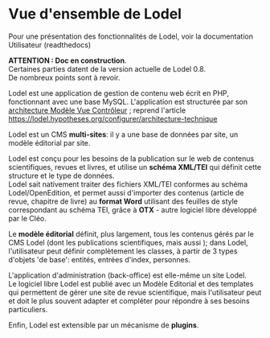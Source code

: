 Vue d'ensemble de Lodel
=======================

Pour une présentation des fonctionnalités de Lodel, voir la documentation Utilisateur (readthedocs)

**ATTENTION : Doc en construction**.  
Certaines parties datent de la version actuelle de Lodel 0.8.   
De nombreux points sont à revoir.  

Lodel est une application de gestion de contenu web écrit en PHP, fonctionnant avec une base MySQL.
L'application est structurée par son [architecture Modèle Vue Contrôleur](https://doc-lodel.readthedocs.io/en/latest/Architecture%20et%20organisation/) ; reprend l'article <https://lodel.hypotheses.org/configurer/architecture-technique>

Lodel est un CMS **multi-sites**:  il y a une base de données par site, un modèle éditorial par site. 

Lodel est conçu pour les besoins de la publication sur le web de contenus scientifiques, revues et livres, et utilise un **schéma XML/TEI** qui définit cette structure et le type de données.  
Lodel sait nativement traiter des fichiers XML/TEI conformes au schéma Lodel/OpenEdition, et permet aussi d'importer des contenus (article de revue, chapitre de livre) au **format Word** utilisant des feuilles de style correspondant au schéma TEI, grâce à **OTX** - autre logiciel libre développé par le Cléo.  

Le **modèle éditorial** définit, plus largement, tous les contenus gérés par le CMS Lodel (dont les publications scientifiques, mais aussi ); dans Lodel, l'utilisateur peut définir complètement les classes, à partir de 3 types d'objets 'de base': entités, entrées d'index,  personnes.

L'application d'administration (back-office) est elle-même un site Lodel.  
Le logiciel libre Lodel est publié avec un Modèle Editorial et des templates qui permettent de gérer une site de revue scientifique, mais l'utilisateur peut et doit le plus souvent adapter et compléter pour répondre à ses besoins particuliers.  

Enfin, Lodel est extensible par un mécanisme de **plugins**.





